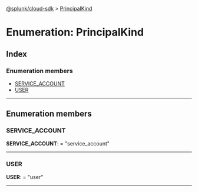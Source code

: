 [@splunk/cloud-sdk](../README.md) > [PrincipalKind](../enums/principalkind.md)

# Enumeration: PrincipalKind

## Index

### Enumeration members

* [SERVICE_ACCOUNT](principalkind.md#service_account)
* [USER](principalkind.md#user)

---

## Enumeration members

<a id="service_account"></a>

###  SERVICE_ACCOUNT

**SERVICE_ACCOUNT**:  = "service_account"

___
<a id="user"></a>

###  USER

**USER**:  = "user"

___

